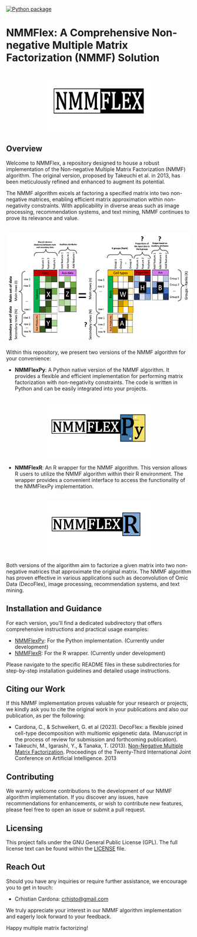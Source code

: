 [![Python package](https://github.com/crhisto/NMMFlex/actions/workflows/python-app.yml/badge.svg)](https://github.com/crhisto/NMMFlex/actions/workflows/python-app.yml)

# NMMFlex: A Comprehensive Non-negative Multiple Matrix Factorization (NMMF) Solution

<!-- Diagram with NMMFlex -->
<br />
<div align="center">
    <img src="images/NMMFlex.png" alt="Logo" width="300" height="150">
</div>

## Overview
Welcome to NMMFlex, a repository designed to house a robust implementation of the Non-negative Multiple Matrix Factorization (NMMF) algorithm. The original version, proposed by Takeuchi et al. in 2013, has been meticulously refined and enhanced to augment its potential.

The NMMF algorithm excels at factoring a specified matrix into two non-negative matrices, enabling efficient matrix approximation within non-negativity constraints. With applicability in diverse areas such as image processing, recommendation systems, and text mining, NMMF continues to prove its relevance and value.

<!-- Diagram with NMMFlex generic configuration -->
<br />
<div align="center">
    <img src="images/NMMFlex_matrix.jpg" alt="Logo" width="500" height="300">
</div>

Within this repository, we present two versions of the NMMF algorithm for your convenience:
- **NMMFlexPy**: A Python native version of the NMMF algorithm. It provides a flexible and efficient implementation for performing matrix factorization with non-negativity constraints. The code is written in Python and can be easily integrated into your projects.

<!-- Diagram with NMMFlexPy -->
<br />
<div align="center">
    <img src="images/NMMFlexPy.png" alt="Logo" width="300" height="150">
</div>

- **NMMFlexR**: An R wrapper for the NMMF algorithm. This version allows R users to utilize the NMMF algorithm within their R environment. The wrapper provides a convenient interface to access the functionality of the NMMFlexPy implementation.

<!-- Diagram with NMMFlexR -->
<br />
<div align="center">
    <img src="images/NMMFlexR.png" alt="Logo" width="300" height="150">
</div>

Both versions of the algorithm aim to factorize a given matrix into two non-negative matrices that approximate the original matrix. The NMMF algorithm has proven effective in various applications such as deconvolution of Omic Data (DecoFlex), image processing, recommendation systems, and text mining.

## Installation and Guidance
For each version, you'll find a dedicated subdirectory that offers comprehensive instructions and practical usage examples:
- [NMMFlexPy](github.com/crhisto/NMMFlex/NMMFlexPy/): For the Python implementation. (Currently under development)
- [NMMFlexR](github.com/crhisto/NMMFlex/NMMFlexR/): For the R wrapper. (Currently under development)

Please navigate to the specific README files in these subdirectories for step-by-step installation guidelines and detailed usage instructions.

## Citing our Work
If this NMMF implementation proves valuable for your research or projects, we kindly ask you to cite the original work in your publications and also our publication, as per the following:
- Cardona, C., & Schweikert, G. et al (2023). DecoFlex: a flexible joined cell-type decomposition with multiomic epigenetic data. (Manuscript in the process of review for submission and forthcoming publication).
- Takeuchi, M., Igarashi, Y., & Tanaka, T. (2013). [Non-Negative Multiple Matrix Factorization](https://www.ijcai.org/Proceedings/13/Papers/254.pdf). Proceedings of the Twenty-Third International Joint Conference on Artificial Intelligence. 2013

## Contributing
We warmly welcome contributions to the development of our NMMF algorithm implementation. If you discover any issues, have recommendations for enhancements, or wish to contribute new features, please feel free to open an issue or submit a pull request.

## Licensing
This project falls under the GNU General Public License (GPL). The full license text can be found within the [LICENSE](./LICENSE) file.

## Reach Out
Should you have any inquiries or require further assistance, we encourage you to get in touch:
- Crhistian Cardona: [crhisto@gmail.com](mailto:crhisto@gmail.com)

We truly appreciate your interest in our NMMF algorithm implementation and eagerly look forward to your feedback.

Happy multiple matrix factorizing!
